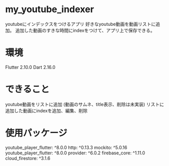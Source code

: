 # my_youtube_indexer
youtubeにインデックスをつけるアプリ
好きなyoutube動画を動画リストに追加。
追加した動画のすきな時間にindexをつけて、アプリ上で保存できる。

# 環境
Flutter 2.10.0
Dart 2.16.0

# できること
youtube動画をリストに追加
(動画のサムネ、title表示、削除は未実装)
リストに追加した動画にindexを追加、編集、削除

# 使用パッケージ
youtube_player_flutter: ^8.0.0
http: ^0.13.3
mockito: ^5.0.16
youtube_player_flutter: ^8.0.0
provider: ^6.0.2
firebase_core: ^1.11.0
cloud_firestore: ^3.1.6
